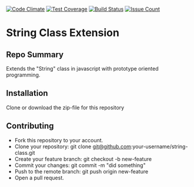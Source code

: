 [![Code Climate](https://codeclimate.com/github/andela-sayidu/string-class/badges/gpa.svg)](https://codeclimate.com/github/andela-sayidu/string-class)
[![Test Coverage](https://codeclimate.com/github/andela-sayidu/string-class/badges/coverage.svg)](https://codeclimate.com/github/andela-sayidu/string-class/coverage)
[![Build Status](https://travis-ci.org/andela-sayidu/string-class.svg?branch=dev)](https://travis-ci.org/andela-sayidu/string-class)
[![Issue Count](https://codeclimate.com/github/andela-sayidu/string-class/badges/issue_count.svg)](https://codeclimate.com/github/andela-sayidu/string-class)

# String Class Extension
## Repo Summary

Extends the "String" class in javascript with prototype oriented programming.

## Installation

Clone or download the zip-file for this repository

## Contributing

* Fork this repository to your account.
* Clone your repository: git clone git@github.com:your-username/string-class.git
* Create your feature branch: git checkout -b new-feature
* Commit your changes: git commit -m "did something"
* Push to the remote branch: git push origin new-feature
* Open a pull request.
